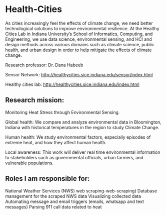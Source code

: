 # Health-Cities

As cities increasingly feel the effects of climate change, we need better technological solutions to improve environmental resilience. At the Healthy Cities Lab in Indiana University’s School of Informatics, Computing, and Engineering, we use data science, environmental sensing, and HCI and design methods across various domains such as climate science, public health, and urban design in order to help mitigate the effects of climate change.

Research professor: Dr. Dana Habeeb

Sensor Network: http://healthycities.sice.indiana.edu/sensor/index.html

Healthy cities lab: http://healthycities.sice.indiana.edu/index.html

## Research mission:

Monitoring Heat Stress through Environmental Sensing.

Global health: We compare and analyze environmental data in Bloomington, Indiana with historical temperatures in the region to study Climate Change.

Human health: We study environmental factors, especially episodes of extreme heat, and how they affect human health.

Local awareness: This work will deliver real time environmental information to stakeholders such as governmental officials, urban farmers, and vulnerable populations.

## Roles I am responsible for:

National Weather Services (NWS) web scraping-web-scraping)
Database management for the scraped NWS data
Visualizing collected data
Automating message and email triggers (emails, whatsapp and text messages)
Parsing 911 call data related to heat
